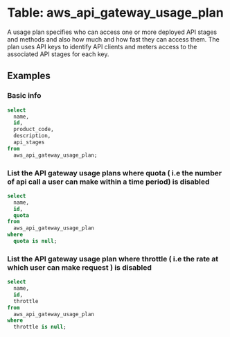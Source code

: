 # Table: aws_api_gateway_usage_plan

A usage plan specifies who can access one or more deployed API stages and methods and also how much and how fast they can access them. The plan uses API keys to identify API clients and meters access to the associated API stages for each key.

## Examples

### Basic info

```sql
select
  name,
  id,
  product_code,
  description,
  api_stages
from
  aws_api_gateway_usage_plan;
```


### List the API gateway usage plans where quota ( i.e the number of api call a user can make within a time period) is disabled

```sql
select
  name,
  id,
  quota
from
  aws_api_gateway_usage_plan
where
  quota is null;
```


### List the API gateway usage plan where throttle ( i.e the rate at which user can make request ) is disabled

```sql
select
  name,
  id,
  throttle
from
  aws_api_gateway_usage_plan
where
  throttle is null;
```
